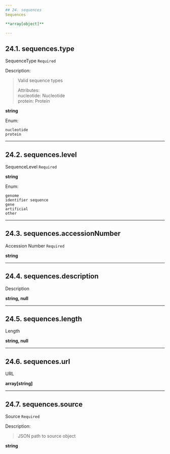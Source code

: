 ```yaml
---
## 24. sequences
Sequences  

**array[object]**

---
```

## 24.1. sequences.type
SequenceType  `Required`

Description:
> Valid sequence types  
>  
> Attributes:  
>     nucleotide: Nucleotide  
>     protein: Protein  

**string**

Enum:

	nucleotide
	protein

---
## 24.2. sequences.level
SequenceLevel  `Required`

**string**

Enum:

	genome
	identifier sequence
	gene
	artificial
	other

---
## 24.3. sequences.accessionNumber
Accession Number  `Required`

**string**

---
## 24.4. sequences.description
Description  

**string, null**

---
## 24.5. sequences.length
Length  

**string, null**

---
## 24.6. sequences.url
URL  

**array[string]**

---
## 24.7. sequences.source
Source  `Required`

Description:
> JSON path to source object  

**string**
